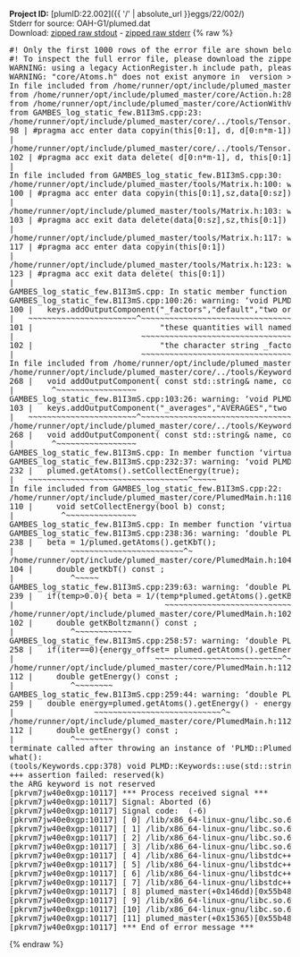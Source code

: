**Project ID:** [plumID:22.002]({{ '/' | absolute_url }}eggs/22/002/)  
Stderr for source:  OAH-G1/plumed.dat   
Download: [zipped raw stdout](plumed.dat.plumed_master.stdout.txt.zip) - [zipped raw stderr](plumed.dat.plumed_master.stderr.txt.zip) 
{% raw %}
<pre>
#! Only the first 1000 rows of the error file are shown below
#! To inspect the full error file, please download the zipped raw stderr file above
WARNING: using a legacy ActionRegister.h include path, please use <<#include "core/ActionRegister.h">>
WARNING: "core/Atoms.h" does not exist anymore in  version >=2.10, you should change your code.
In file included from /home/runner/opt/include/plumed_master/core/../tools/Tools.h:27,
from /home/runner/opt/include/plumed_master/core/Action.h:28,
from /home/runner/opt/include/plumed_master/core/ActionWithValue.h:25,
from GAMBES_log_static_few.B1I3mS.cpp:23:
/home/runner/opt/include/plumed_master/core/../tools/Tensor.h:98: warning: ignoring ‘#pragma acc enter’ [-Wunknown-pragmas]
98 | #pragma acc enter data copyin(this[0:1], d, d[0:n*m-1])
|
/home/runner/opt/include/plumed_master/core/../tools/Tensor.h:102: warning: ignoring ‘#pragma acc exit’ [-Wunknown-pragmas]
102 | #pragma acc exit data delete( d[0:n*m-1], d, this[0:1])
|
In file included from GAMBES_log_static_few.B1I3mS.cpp:30:
/home/runner/opt/include/plumed_master/tools/Matrix.h:100: warning: ignoring ‘#pragma acc enter’ [-Wunknown-pragmas]
100 | #pragma acc enter data copyin(this[0:1],sz,data[0:sz])
|
/home/runner/opt/include/plumed_master/tools/Matrix.h:103: warning: ignoring ‘#pragma acc exit’ [-Wunknown-pragmas]
103 | #pragma acc exit data delete(data[0:sz],sz,this[0:1])
|
/home/runner/opt/include/plumed_master/tools/Matrix.h:117: warning: ignoring ‘#pragma acc enter’ [-Wunknown-pragmas]
117 | #pragma acc enter data copyin(this[0:1])
|
/home/runner/opt/include/plumed_master/tools/Matrix.h:123: warning: ignoring ‘#pragma acc exit’ [-Wunknown-pragmas]
123 | #pragma acc exit data delete( this[0:1])
|
GAMBES_log_static_few.B1I3mS.cpp: In static member function ‘static void PLMD::bias::GAMBESL::registerKeywords(PLMD::Keywords&)’:
GAMBES_log_static_few.B1I3mS.cpp:100:26: warning: ‘void PLMD::Keywords::addOutputComponent(const std::string&, const std::string&, const std::string&)’ is deprecated: Use addOutputComponent with four argument and specify valid types for value from scalar/vector/matrix/grid [-Wdeprecated-declarations]
100 |   keys.addOutputComponent("_factors","default","two or more weighing factors for bias"
|   ~~~~~~~~~~~~~~~~~~~~~~~^~~~~~~~~~~~~~~~~~~~~~~~~~~~~~~~~~~~~~~~~~~~~~~~~~~~~~~~~~~~~
101 |                           "these quantities will named with  the gaussian number followed by "
|                           ~~~~~~~~~~~~~~~~~~~~~~~~~~~~~~~~~~~~~~~~~~~~~~~~~~~~~~~~~~~~~~~~~~~~
102 |                           "the character string _factors. These quantities tell the user the value of the factor ");
|                           ~~~~~~~~~~~~~~~~~~~~~~~~~~~~~~~~~~~~~~~~~~~~~~~~~~~~~~~~~~~~~~~~~~~~~~~~~~~~~~~~~~~~~~~~~
In file included from /home/runner/opt/include/plumed_master/core/Action.h:27:
/home/runner/opt/include/plumed_master/core/../tools/Keywords.h:268:8: note: declared here
268 |   void addOutputComponent( const std::string& name, const std::string& key, const std::string& descr );
|        ^~~~~~~~~~~~~~~~~~
GAMBES_log_static_few.B1I3mS.cpp:103:26: warning: ‘void PLMD::Keywords::addOutputComponent(const std::string&, const std::string&, const std::string&)’ is deprecated: Use addOutputComponent with four argument and specify valid types for value from scalar/vector/matrix/grid [-Wdeprecated-declarations]
103 |   keys.addOutputComponent("_averages","AVERAGES","two or more the averages");
|   ~~~~~~~~~~~~~~~~~~~~~~~^~~~~~~~~~~~~~~~~~~~~~~~~~~~~~~~~~~~~~~~~~~~~~~~~~~
/home/runner/opt/include/plumed_master/core/../tools/Keywords.h:268:8: note: declared here
268 |   void addOutputComponent( const std::string& name, const std::string& key, const std::string& descr );
|        ^~~~~~~~~~~~~~~~~~
GAMBES_log_static_few.B1I3mS.cpp: In member function ‘virtual void PLMD::bias::GAMBESL::prepare()’:
GAMBES_log_static_few.B1I3mS.cpp:232:37: warning: ‘void PLMD::PlumedMain::DeprecatedAtoms::setCollectEnergy(bool) const’ is deprecated [-Wdeprecated-declarations]
232 |   plumed.getAtoms().setCollectEnergy(true);
|   ~~~~~~~~~~~~~~~~~~~~~~~~~~~~~~~~~~^~~~~~
In file included from GAMBES_log_static_few.B1I3mS.cpp:22:
/home/runner/opt/include/plumed_master/core/PlumedMain.h:110:10: note: declared here
110 |     void setCollectEnergy(bool b) const;
|          ^~~~~~~~~~~~~~~~
GAMBES_log_static_few.B1I3mS.cpp: In member function ‘virtual void PLMD::bias::GAMBESL::calculate()’:
GAMBES_log_static_few.B1I3mS.cpp:238:36: warning: ‘double PLMD::PlumedMain::DeprecatedAtoms::getKbT() const’ is deprecated: Use Action::getkBT() N.B. this function also reads the TEMP keyword from the input for you. [-Wdeprecated-declarations]
238 |   beta = 1/plumed.getAtoms().getKbT();
|            ~~~~~~~~~~~~~~~~~~~~~~~~^~
/home/runner/opt/include/plumed_master/core/PlumedMain.h:104:12: note: declared here
104 |     double getKbT() const ;
|            ^~~~~~
GAMBES_log_static_few.B1I3mS.cpp:239:63: warning: ‘double PLMD::PlumedMain::DeprecatedAtoms::getKBoltzmann() const’ is deprecated: Use Action::getKBoltzmann(). [-Wdeprecated-declarations]
239 |   if(temp>0.0){ beta = 1/(temp*plumed.getAtoms().getKBoltzmann()) ; }
|                                ~~~~~~~~~~~~~~~~~~~~~~~~~~~~~~~^~
/home/runner/opt/include/plumed_master/core/PlumedMain.h:102:12: note: declared here
102 |     double getKBoltzmann() const ;
|            ^~~~~~~~~~~~~
GAMBES_log_static_few.B1I3mS.cpp:258:57: warning: ‘double PLMD::PlumedMain::DeprecatedAtoms::getEnergy() const’ is deprecated [-Wdeprecated-declarations]
258 |   if(iter==0){energy_offset= plumed.getAtoms().getEnergy();}
|                              ~~~~~~~~~~~~~~~~~~~~~~~~~~~^~
/home/runner/opt/include/plumed_master/core/PlumedMain.h:112:12: note: declared here
112 |     double getEnergy() const ;
|            ^~~~~~~~~
GAMBES_log_static_few.B1I3mS.cpp:259:44: warning: ‘double PLMD::PlumedMain::DeprecatedAtoms::getEnergy() const’ is deprecated [-Wdeprecated-declarations]
259 |   double energy=plumed.getAtoms().getEnergy() - energy_offset;
|                 ~~~~~~~~~~~~~~~~~~~~~~~~~~~^~
/home/runner/opt/include/plumed_master/core/PlumedMain.h:112:12: note: declared here
112 |     double getEnergy() const ;
|            ^~~~~~~~~
terminate called after throwing an instance of 'PLMD::Plumed::ExceptionError'
what():
(tools/Keywords.cpp:378) void PLMD::Keywords::use(std::string_view)
+++ assertion failed: reserved(k)
the ARG keyword is not reserved
[pkrvm7jw40e0xgp:10117] *** Process received signal ***
[pkrvm7jw40e0xgp:10117] Signal: Aborted (6)
[pkrvm7jw40e0xgp:10117] Signal code:  (-6)
[pkrvm7jw40e0xgp:10117] [ 0] /lib/x86_64-linux-gnu/libc.so.6(+0x45330)[0x7fb94be45330]
[pkrvm7jw40e0xgp:10117] [ 1] /lib/x86_64-linux-gnu/libc.so.6(pthread_kill+0x11c)[0x7fb94be9eb2c]
[pkrvm7jw40e0xgp:10117] [ 2] /lib/x86_64-linux-gnu/libc.so.6(gsignal+0x1e)[0x7fb94be4527e]
[pkrvm7jw40e0xgp:10117] [ 3] /lib/x86_64-linux-gnu/libc.so.6(abort+0xdf)[0x7fb94be288ff]
[pkrvm7jw40e0xgp:10117] [ 4] /lib/x86_64-linux-gnu/libstdc++.so.6(+0xa5ff5)[0x7fb94c2a5ff5]
[pkrvm7jw40e0xgp:10117] [ 5] /lib/x86_64-linux-gnu/libstdc++.so.6(+0xbb0da)[0x7fb94c2bb0da]
[pkrvm7jw40e0xgp:10117] [ 6] /lib/x86_64-linux-gnu/libstdc++.so.6(_ZSt10unexpectedv+0x0)[0x7fb94c2a5a55]
[pkrvm7jw40e0xgp:10117] [ 7] /lib/x86_64-linux-gnu/libstdc++.so.6(+0xa5a6f)[0x7fb94c2a5a6f]
[pkrvm7jw40e0xgp:10117] [ 8] plumed_master(+0x146dd)[0x55b48aa7a6dd]
[pkrvm7jw40e0xgp:10117] [ 9] /lib/x86_64-linux-gnu/libc.so.6(+0x2a1ca)[0x7fb94be2a1ca]
[pkrvm7jw40e0xgp:10117] [10] /lib/x86_64-linux-gnu/libc.so.6(__libc_start_main+0x8b)[0x7fb94be2a28b]
[pkrvm7jw40e0xgp:10117] [11] plumed_master(+0x15365)[0x55b48aa7b365]
[pkrvm7jw40e0xgp:10117] *** End of error message ***
</pre>
{% endraw %}
